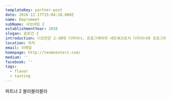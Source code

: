 ```yaml
---
templateKey: partner-post
date: 2016-12-17T15:04:10.000Z
name: Depromeet
subName: 서브네임 2
establishmentYear: 2016
slogan: 슬로건 2
introduction: 디프만은 2-30대 디자이너, 프로그래머의 네트워크로서 디자이너와 프로그래머 간의 생산적인 모임을 지향합니다.
location: 위치
email: 이메일
homepage: http://teamnexters.com/
medium: ''
facebook: ''
tags:
  - flavor
  - tasting
---
```

파트너 2 블라블라블라